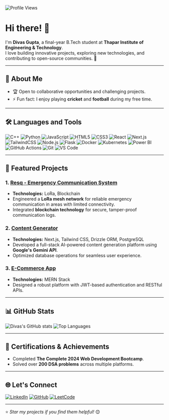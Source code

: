 ![Profile Views](https://hits.sh/github.com/divasgupta011.svg?style=flat-square)
# Hi there! 👋

I'm **Divas Gupta**, a final-year B.Tech student at **Thapar Institute of Engineering & Technology**.  
I love building innovative projects, exploring new technologies, and contributing to open-source communities. 🚀  

---

## 🌟 About Me
- 🏆 Open to collaborative opportunities and challenging projects.
- ⚡ Fun fact: I enjoy playing **cricket** and **football** during my free time.

---

## 🛠️ Languages and Tools

![C++](https://img.shields.io/badge/-C++-00599C?style=flat-square&logo=c%2B%2B&logoColor=white)
![Python](https://img.shields.io/badge/-Python-3776AB?style=flat-square&logo=python&logoColor=white)
![JavaScript](https://img.shields.io/badge/-JavaScript-F7DF1E?style=flat-square&logo=javascript&logoColor=black)
![HTML5](https://img.shields.io/badge/-HTML5-E34F26?style=flat-square&logo=html5&logoColor=white)
![CSS3](https://img.shields.io/badge/-CSS3-1572B6?style=flat-square&logo=css3&logoColor=white)
![React](https://img.shields.io/badge/-React-61DAFB?style=flat-square&logo=react&logoColor=black)
![Next.js](https://img.shields.io/badge/-Next.js-000?style=flat-square&logo=next.js&logoColor=white)
![TailwindCSS](https://img.shields.io/badge/-TailwindCSS-38B2AC?style=flat-square&logo=tailwind-css&logoColor=white)
![Node.js](https://img.shields.io/badge/-Node.js-339933?style=flat-square&logo=node.js&logoColor=white)
![Flask](https://img.shields.io/badge/-Flask-000?style=flat-square&logo=flask&logoColor=white)
![Docker](https://img.shields.io/badge/-Docker-2496ED?style=flat-square&logo=docker&logoColor=white)
![Kubernetes](https://img.shields.io/badge/-Kubernetes-326CE5?style=flat-square&logo=kubernetes&logoColor=white)
![Power BI](https://img.shields.io/badge/-Power%20BI-F2C811?style=flat-square&logo=power-bi&logoColor=black)
![GitHub Actions](https://img.shields.io/badge/-GitHub%20Actions-2088FF?style=flat-square&logo=github-actions&logoColor=white)
![Git](https://img.shields.io/badge/-Git-F05032?style=flat-square&logo=git&logoColor=white)
![VS Code](https://img.shields.io/badge/-VS%20Code-007ACC?style=flat-square&logo=visual-studio-code&logoColor=white)

---
## 📌 Featured Projects

### 1. [Resq - Emergency Communication System](https://github.com/divasgupta011/resq-project)
- **Technologies:** LoRa, Blockchain
- Engineered a **LoRa mesh network** for reliable emergency communication in areas with limited connectivity.
- Integrated **blockchain technology** for secure, tamper-proof communication logs.

### 2. [Content Generator](https://github.com/divasgupta011/content-generator)
- **Technologies:** Next.js, Tailwind CSS, Drizzle ORM, PostgreSQL
- Developed a full-stack AI-powered content generation platform using **Google's Gemini API**.
- Optimized database operations for seamless user experience.

### 3. [E-Commerce App](https://github.com/divasgupta011/ecommerce-app)
- **Technologies:** MERN Stack
- Designed a robust platform with JWT-based authentication and RESTful APIs.

---

## 📊 GitHub Stats

![Divas's GitHub stats](https://github-readme-stats.vercel.app/api?username=divasgupta011&show_icons=true&theme=radical)
![Top Languages](https://github-readme-stats.vercel.app/api/top-langs/?username=divasgupta011&layout=compact&theme=radical)

---

## 🏅 Certifications & Achievements

- Completed **The Complete 2024 Web Development Bootcamp**.
- Solved over **200 DSA problems** across multiple platforms.

---

## 🌐 Let's Connect

[![LinkedIn](https://img.shields.io/badge/-LinkedIn-0A66C2?style=flat&logo=linkedin&logoColor=white)](https://www.linkedin.com/in/guptadivas/)
[![GitHub](https://img.shields.io/badge/-GitHub-181717?style=flat&logo=github&logoColor=white)](https://github.com/divasgupta011)
[![LeetCode](https://img.shields.io/badge/-LeetCode-FFA116?style=flat&logo=leetcode&logoColor=black)](https://leetcode.com/u/divas_gupta/)

---

⭐️ *Star my projects if you find them helpful!* 😊
